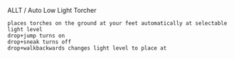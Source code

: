 ALLT / Auto Low Light Torcher

	places torches on the ground at your feet automatically at selectable light level
	drop+jump turns on
	drop+sneak turns off
	drop+walkbackwards changes light level to place at